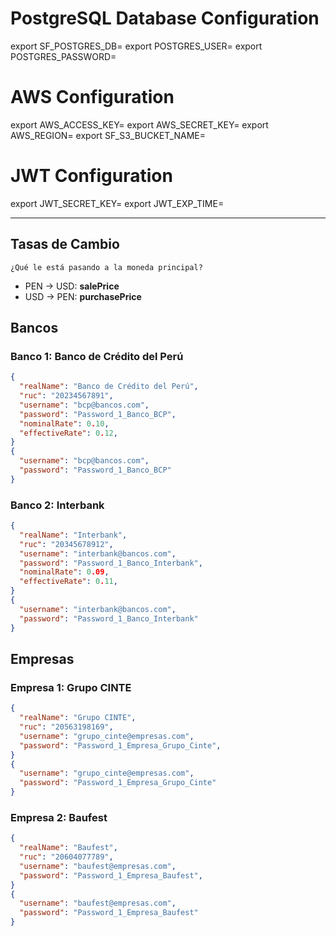 # PostgreSQL Database Configuration
export SF_POSTGRES_DB=
export POSTGRES_USER=
export POSTGRES_PASSWORD=

# AWS Configuration
export AWS_ACCESS_KEY=
export AWS_SECRET_KEY=
export AWS_REGION=
export SF_S3_BUCKET_NAME=

# JWT Configuration
export JWT_SECRET_KEY=
export JWT_EXP_TIME=

---

## Tasas de Cambio
`¿Qué le está pasando a la moneda principal?`
- PEN -> USD: **salePrice**
- USD -> PEN: **purchasePrice**

## Bancos

### Banco 1: Banco de Crédito del Perú
```json
{
  "realName": "Banco de Crédito del Perú",
  "ruc": "20234567891",
  "username": "bcp@bancos.com",
  "password": "Password_1_Banco_BCP",
  "nominalRate": 0.10,
  "effectiveRate": 0.12,
}
{
  "username": "bcp@bancos.com",
  "password": "Password_1_Banco_BCP"
}
```

### Banco 2: Interbank
```json
{
  "realName": "Interbank",
  "ruc": "20345678912",
  "username": "interbank@bancos.com",
  "password": "Password_1_Banco_Interbank",
  "nominalRate": 0.09,
  "effectiveRate": 0.11,
}
{
  "username": "interbank@bancos.com",
  "password": "Password_1_Banco_Interbank"
}
```

## Empresas

### Empresa 1: Grupo CINTE
```json
{
  "realName": "Grupo CINTE",
  "ruc": "20563198169",
  "username": "grupo_cinte@empresas.com",
  "password": "Password_1_Empresa_Grupo_Cinte",
}
{
  "username": "grupo_cinte@empresas.com",
  "password": "Password_1_Empresa_Grupo_Cinte"
}
```

### Empresa 2: Baufest
```json
{
  "realName": "Baufest",
  "ruc": "20604077789",
  "username": "baufest@empresas.com",
  "password": "Password_1_Empresa_Baufest",
}
{
  "username": "baufest@empresas.com",
  "password": "Password_1_Empresa_Baufest"
}
```